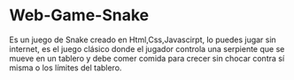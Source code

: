 # Web-Game-Snake
Es un juego de Snake creado en Html,Css,Javascirpt, lo puedes jugar sin internet, es el  juego clásico donde el jugador controla una serpiente que se mueve en un tablero y debe comer comida para crecer sin chocar contra sí misma o los límites del tablero.
